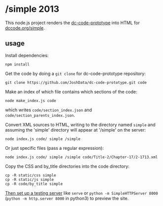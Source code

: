 # /simple 2013

This node.js project renders the [dc-code-prototype](https://github.com/JoshData/dc-code-prototype)
into HTML for [dccode.org/simple](http://dccode.org/simple/).

## usage

Install dependencies:

    npm install

Get the code by doing a `git clone` for dc-code-prototype repository:

    git clone https://github.com/JoshData/dc-code-prototype.git code

Make an index of which file contains which sections of the code:

    node make_index.js code

which writes `code/section_index.json` and `code/section_parents_index.json`.

Convert XML sources to HTML, writing to the directory named `simple` and assuming the 'simple' directory will appear at '/simple' on the server:

```
node index.js code/ simple /simple
```

Or just specific files (pass a regular expression):

```
node index.js code/ simple /simple code/Title-2/Chapter-17/2-1713.xml
```

Copy the CSS and by_title directories into the code directory:

```
cp -R static/css simple
cp -R static/js simple
cp -R code/by_title simple
```

[Then set up a testing server](https://gist.github.com/tmcw/4989751) like
`serve` or `python -m SimpleHTTPServer 8000` (`python -m http.server 8000` in python3) to preview the site.
